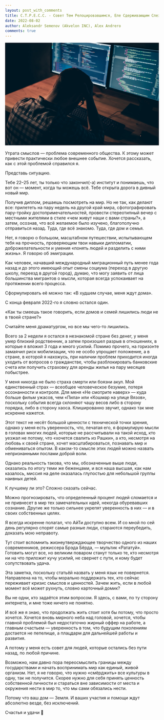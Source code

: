 ```yaml
---
layout: post_with_comments
title: С.Т.Р.Е.С.С. - Совет Тем Релоцировавшимся, Еле Сдерживающим Слезы
date: 2022-08-02
author: Aleksandr Semenov (Akvelon INC), Alex Andrero
comments: true
---
```



![img](preview.jpg)

Утрата смыслов — проблема современного общества. К этому может привести практически любое внешнее событие. Хочется рассказать, как с этой проблемой справился я.

Представь ситуацию.

Тебе 22–25 лет, ты только что закончил(-а) институт и понимаешь, что вот он — момент, когда ты можешь всё. Тебе открыта дорога в дивный новый мир.

Получив диплом, решаешь посмотреть на мир. Но не так, как делают все: прилететь на пару недель на другой край мира, сфотографировать пару-тройку достопримечательностей, провести стереотипный вечер с местными жителями в стиле «чем живут наши с вами страны?», а затем, осознав, что всё желаемое было изучено, благополучно отправиться назад. Туда, где всё знакомо. Туда, где дом и семья.

Нет, я говорю о большом, масштабном путешествии, испытывающем тебя на прочность, проверяющим твои навыки дипломатии, доброжелательности и умения «понять людей и разделить с ними жизнь». Я говорю об эмиграции.

Как человек, начавший международный миграционный путь менее года назад и до этого имеющий опыт смены социума (переход в другую школу, переезд в другой город), думаю, что могу заявить от лица большинства мигрантов о мысли, которая всегда успокаивает на протяжении всего процесса.

Сформулировать её можно так: «В худшем случае, меня ждут дома».

С конца февраля 2022-го я словно остался один. 

«Как ты смеешь такое говорить, если домов и семей лишились люди не в твоей стране?»

Считайте меня драматургом, но все мы чего-то лишились.

Всего за 2 недели я остался в незнакомой стране без денег, у меня умер близкий родственник, а затем произошел разрыв в отношениях, в которые я вложил 3 года и много усилий. Помимо прочего, на горизонте замаячил риск мобилизации, что не особо упрощает положение, а в стране, в которой я нахожусь, при наличии проблем приходится иногда уходить от вопросов о гражданстве, чтобы разблокировать банковские счета или получить страховку для аренды жилья на пару месяцев побыстрее.

У меня никогда не было страха смерти или боязни акул. Мой единственный страх — всеобщее человеческое безумие, потеря осознанности и контроля. Для меня «Не смотрите наверх» — куда больше фильм ужасов, чем «Пила» или «Кошмар на улице Вязов», поскольку события всегда склоняют чашу весов либо в сторону порядка, либо в сторону хаоса. Клишированно звучит, однако так мне искренне кажется.

Этот текст не несёт большой ценности с технической точки зрения, однако у меня есть уверенность, что, печатая его, я формулирую мысли в головах многих людей, которые не рассчитывали на такой исход, кто уезжал не потому, что «хочется свалить из Рашки», а кто, несмотря на любовь к своей стране, хочет масштабироваться, познавать мир и обмениваться опытом. В каком-то смысле этих людей можно назвать непризнанными послами доброй воли.

Однако реальность такова, что мы, обозначенные выше люди, оказались по итогу теми же беженцами, и вся наша высшая, как нам казалось, миссия на деле оказалась глупостью для небольшой группы наивных детей.

К лучшему ли это? Сложно сказать сейчас.

Можно прогнозировать, что определенный процент людей сломается и не привнесет в мир тех замечательных идей, некогда обуревавших сознание. Другие же только сильнее укрепят уверенность в них — и в своих собственных целях.

Я всегда искренне полагал, что АйТи доступно всем. И со мной по сей день регулярно спорят самые разные люди, стараются переубедить, доказать мою неправоту.

Тут стоит вспомнить жизнеутверждающее творчество одного из наших современников, режиссера Брэда Бёрда, — мультик «Рататуй». Готовить могут все, но великим поваром станут только те, кто несмотря ни на что приложит кучу усилий, не свернет с пути, и кому будет сопутствовать удача.

Эта заметка, поскольку статьёй назвать у меня язык не повернется. Направлена на то, чтобы морально поддержать тех, кто сейчас переживает кризис смыслов и ценностей. Зачем жить, если в любой момент всё может рухнуть, словно карточный домик?

Вы не одни, кто задаётся этим вопросом. Я здесь, с вами, по ту сторону интернета, и мне тоже ничего не понятно.

И всё же я знаю, что продолжать жить стоит хотя бы потому, что просто хочется. Хочется вновь мирного неба над головой, хочется, чтобы главной проблемой был недостаточно жирный оффер на работе, а главным счастьем — уверенность в том, что будущим поколениям достается не пепелище, а плацдарм для дальнейшей работы и развития.

А потому у меня есть совет для людей, которые остались без пути назад, по любой причине. 

Возможно, нам давно пора переосмыслить границы между государствами и начать воспринимать мир как единый, живой организм. Нет, я не говорю, что нужно «смёрджить» все культуры в одну, так не получится. Скорее нужно для себя принять ценность собственной личности и стараться вне зависимости от места и окружения нести в мир то, что мы сами обязались нести.

Потому что ваш дом — Земля. И ваших участия и помощи ждут абсолютно везде, без исключений.

Счастья и удачи 💛
